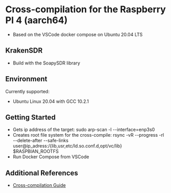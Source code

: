 # Cross-compilation for the Raspberry PI 4 (aarch64)  
  * Based on the VSCode docker compose on Ubuntu 20.04 LTS  

## KrakenSDR
  * Build with the SoapySDR library

## Environment
Currently supported:
  * Ubuntu Linux 20.04 with GCC  10.2.1

## Getting Started
  * Gets ip address of the target:
  sudo arp-scan -l --interface=enp3s0
  * Creates root file system for the cross-compile:
  rsync -vR --progress -rl --delete-after --safe-links user@ip_adress:/{lib,usr,etc/ld.so.conf.d,opt/vc/lib} $RASPBIAN_ROOTFS
  * Run Docker Compose from VSCode


## Additional References
  * [Cross-compilation Guide](https://tttapa.github.io/Pages/Raspberry-Pi/C++-Development-RPiOS/)  
